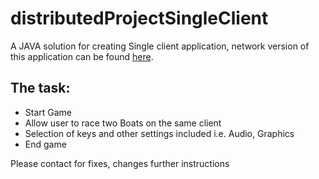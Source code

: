 # distributedProjectSingleClient
<p>A JAVA solution for creating Single client application, network version of this application can be found <a href="https://github.com/fabianfranklinhuffstead/distributedProjectNetwork">here</a>.</p>

<h2>The task: </h2>
<ul>
  <li>Start Game</li>
  <li>Allow user to race two Boats on the same client</li>
  <li>Selection of keys and other settings included i.e. Audio, Graphics</li>
  <li>End game</li>
</ul>

<p>Please contact for fixes, changes further instructions</p>
